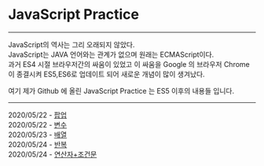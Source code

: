 # JavaScript Practice
***

JavaScript의 역사는 그리 오래되지 않았다.  
JavaScript는 JAVA 언어와는 관계가 없으며 원래는 ECMAScript이다.  
과거 ES4 시절 브라우저간의 싸움이 있었고 이 싸움을 Google 의 브라우저 Chrome 이 종결시켜 ES5,ES6로 업데이트 되어 새로운 개념이 많이 생겨났다.  


여기 제가 Github 에 올린 JavaScript Practice 는 ES5 이후의 내용들 입니다.

***
2020/05/22 - [팝업](https://github.com/vpdls1511/JavaScriptPractice/blob/master/script/popup.js "팝업")  
2020/05/22 - [변수](https://github.com/vpdls1511/JavaScriptPractice/blob/master/script/variable.js "변수")  
2020/05/23 - [배열](https://github.com/vpdls1511/JavaScriptPractice/blob/master/script/array.js "배열")  
2020/05/24 - [반복](https://github.com/vpdls1511/JavaScriptPractice/blob/master/script/loop.js "반복")  
2020/05/24 - [연산자+조건문](https://github.com/vpdls1511/JavaScriptPractice/blob/master/script/calculate.js "연산자+조건문")  
